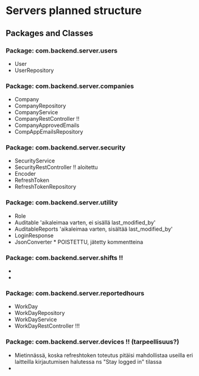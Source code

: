 
# Servers planned structure

## Packages and Classes

### Package: com.backend.server.users
- User
- UserRepository


### Package: com.backend.server.companies
- Company
- CompanyRepository
- CompanyService
- CompanyRestController !!
- CompanyApprovedEmails
- CompAppEmailsRepository

### Package: com.backend.server.security
- SecurityService
- SecurityRestController !!  aloitettu
- Encoder
- RefreshToken
- RefreshTokenRepository

### Package: com.backend.server.utility
- Role
- Auditable 'aikaleimaa varten, ei sisällä last_modified_by'  
- AuditableReports 'aikaleimaa varten, sisältää last_modified_by'  
- LoginResponse
- JsonConverter * POISTETTU, jätetty kommentteina


### Package: com.backend.server.shifts !!
- 
- 

### Package: com.backend.server.reportedhours 
- WorkDay
- WorkDayRepository
- WorkDayService
- WorkDayRestController !!!
  
  
### Package: com.backend.server.devices !! (tarpeellisuus?)
- Mietinnässä, koska refreshtoken toteutus pitäisi mahdollistaa useilla eri laitteilla kirjautumisen halutessa ns "Stay logged in" tilassa
- 

